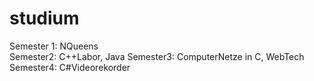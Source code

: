 # studium
Semester 1: NQueens   
Semester2: C++Labor, Java 
Semester3: ComputerNetze in C, WebTech
Semester4: C#Videorekorder 
